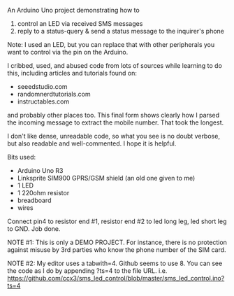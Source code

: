 An Arduino Uno project demonstrating how to

1. control an LED via received SMS messages
2. reply to a status-query & send a status message to the inquirer's phone

Note: I used an LED, but you can replace that with other peripherals you want
to control via the pin on the Arduino.

I cribbed, used, and abused code from lots of sources while learning to do this,
including articles and tutorials found on:

* seeedstudio.com
* randomnerdtutorials.com
* instructables.com

and probably other places too. This final form shows clearly how I parsed the 
incoming message to extract the mobile number. That took the longest.

I don't like dense, unreadable code, so what you see is no doubt verbose, but
also readable and well-commented. I hope it is helpful.

Bits used:

* Arduino Uno R3
* Linksprite SIM900 GPRS/GSM shield (an old one given to me)
* 1 LED
* 1 220ohm resistor
* breadboard
* wires

Connect pin4 to resistor end #1, resistor end #2 to led long leg, 
led short leg to GND. Job done.

NOTE #1: This is only a DEMO PROJECT. For instance, there is no protection
against misuse by 3rd parties who know the phone number of the SIM card.

NOTE #2: My editor uses a tabwith=4. Github seems to use 8. You can see the code as I do by appending ?ts=4 to the file URL.
i.e. https://github.com/ccx3/sms_led_control/blob/master/sms_led_control.ino?ts=4
